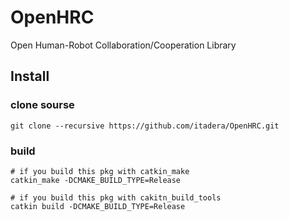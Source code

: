 # OpenHRC
Open Human-Robot Collaboration/Cooperation Library


## Install
### clone sourse
```
git clone --recursive https://github.com/itadera/OpenHRC.git 
```

### build
```
# if you build this pkg with catkin_make
catkin_make -DCMAKE_BUILD_TYPE=Release

# if you build this pkg with cakitn_build_tools
catkin build -DCMAKE_BUILD_TYPE=Release
```
